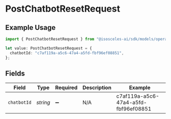 # PostChatbotResetRequest

## Example Usage

```typescript
import { PostChatbotResetRequest } from "@isosceles-ai/sdk/models/operations";

let value: PostChatbotResetRequest = {
  chatbotId: "c7af119a-a5c6-47a4-a5fd-fbf96ef08851",
};
```

## Fields

| Field                                | Type                                 | Required                             | Description                          | Example                              |
| ------------------------------------ | ------------------------------------ | ------------------------------------ | ------------------------------------ | ------------------------------------ |
| `chatbotId`                          | *string*                             | :heavy_minus_sign:                   | N/A                                  | c7af119a-a5c6-47a4-a5fd-fbf96ef08851 |